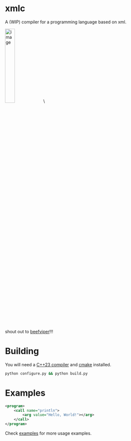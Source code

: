 # xmlc

A (WIP) compiler for a programming language based on xml.

<img width="25%" alt="image" src="https://github.com/user-attachments/assets/cfc61819-3101-4ce1-879f-f3627f88ddf5" />\

shout out to [beefviper](https://github.com/beefviper/)!!!

# Building

You will need a [C++23 compiler](https://github.com/llvm/llvm-project/releases) and [cmake](https://cmake.org/) installed.

```bash
python configure.py && python build.py
```

# Examples

```xml
<program>
    <call name="println">
        <arg value="Hello, World!"></arg>
    </call>
</program>
```

Check [examples](examples/) for more usage examples.
